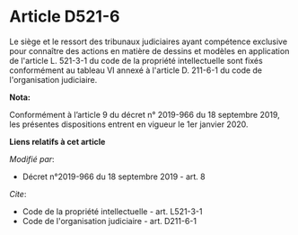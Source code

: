 # Article D521-6

Le siège et le ressort des   tribunaux judiciaires ayant compétence exclusive pour connaître des actions en matière de
dessins et modèles en application de l'article L. 521-3-1 du code de la propriété intellectuelle sont fixés conformément au
tableau VI annexé à l'article D. 211-6-1 du code de l'organisation judiciaire.

**Nota:**

Conformément à l’article 9 du décret n° 2019-966 du 18 septembre 2019, les présentes dispositions entrent en vigueur le 1er
janvier 2020.

**Liens relatifs à cet article**

_Modifié par_:

  - Décret n°2019-966 du 18 septembre 2019 - art. 8

_Cite_:

  - Code de la propriété intellectuelle - art. L521-3-1
  - Code de l'organisation judiciaire - art. D211-6-1
